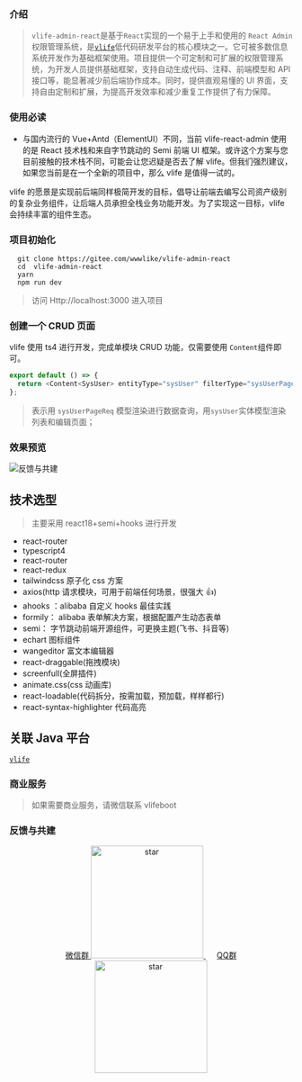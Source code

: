 ### 介绍

> `vlife-admin-react`是基于`React`实现的一个易于上手和使用的 `React Admin` 权限管理系统，是[`vlife`](https://gitee.com/wwwlike/vlife)低代码研发平台的核心模块之一。它可被多数信息系统开发作为基础框架使用。项目提供一个可定制和可扩展的权限管理系统，为开发人员提供基础框架，支持自动生成代码、注释、前端模型和 API 接口等，能显著减少前后端协作成本。同时，提供直观易懂的 UI 界面，支持自由定制和扩展，为提高开发效率和减少重复工作提供了有力保障。

### 使用必读

- 与国内流行的 Vue+Antd（ElementUI）不同，当前 vlife-react-admin 使用的是 React 技术栈和来自字节跳动的 Semi 前端 UI 框架。或许这个方案与您目前接触的技术栈不同，可能会让您迟疑是否去了解 vlife。但我们强烈建议，如果您当前是在一个全新的项目中，那么 vlife 是值得一试的。

vlife 的愿景是实现前后端同样极简开发的目标，倡导让前端去编写公司资产级别的复杂业务组件，让后端人员承担全栈业务功能开发。为了实现这一目标，vlife 会持续丰富的组件生态。

### 项目初始化

```shell
  git clone https://gitee.com/wwwlike/vlife-admin-react
  cd  vlife-admin-react
  yarn
  npm run dev
```

> 访问 Http://localhost:3000 进入项目

### 创建一个 CRUD 页面

vlife 使用 ts4 进行开发，完成单模块 CRUD 功能，仅需要使用 `Content`组件即可。

```ts
export default () => {
  return <Content<SysUser> entityType="sysUser" filterType="sysUserPageReq" />;
};
```

> 表示用 `sysUserPageReq` 模型渲染进行数据查询，用`sysUser`实体模型渲染列表和编辑页面；

### 效果预览

![反馈与共建](https://wwwlike.gitee.io/vlife-img/sysUser.png)

## 技术选型

> 主要采用 react18+semi+hooks 进行开发

- react-router
- typescript4
- react-router
- react-redux
- tailwindcss 原子化 css 方案
- axios(http 请求模块，可用于前端任何场景，很强大 👍)
- ahooks ：alibaba 自定义 hooks 最佳实践
- formily： alibaba 表单解决方案，根据配置产生动态表单
- semi： 字节跳动前端开源组件，可更换主题(飞书、抖音等)
- echart 图标组件
- wangeditor 富文本编辑器
- react-draggable(拖拽模块)
- screenfull(全屏插件)
- animate.css(css 动画库)
- react-loadable(代码拆分，按需加载，预加载，样样都行)
- react-syntax-highlighter 代码高亮

## 关联 Java 平台

[`vlife`](https://gitee.com/wwwlike/vlife)

### 商业服务

> 如果需要商业服务，请微信联系 vlifeboot

### 反馈与共建

<p align="center">
     <a href="#" >微信群
      <img style="width: 200px; height: 200px;" src="https://wwwlike.gitee.io/vlife-img/wxq.jpg" alt="star" />
    </a>&nbsp;&nbsp;&nbsp;&nbsp;
    <a href="#" >QQ群
      <img style="width: 200px; height: 200px;" src="https://wwwlike.gitee.io/vlife-img/qqq.png" alt="star" />
    </a>
</p>

